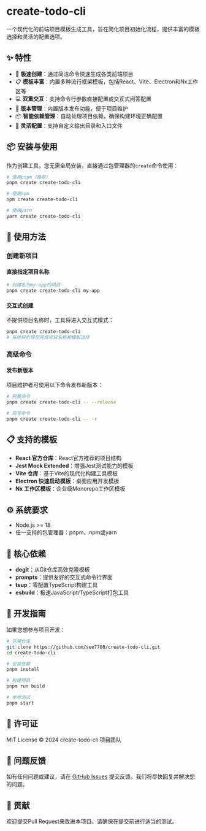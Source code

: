# create-todo-cli

一个现代化的前端项目模板生成工具，旨在简化项目初始化流程，提供丰富的模板选择和灵活的配置选项。

## ✨ 特性

- 🚀 **极速创建**：通过简洁命令快速生成各类前端项目
- 📋 **模板丰富**：内置多种流行框架模板，包括React、Vite、Electron和Nx工作区等
- 💻 **双重交互**：支持命令行参数直接配置或交互式问答配置
- 🔄 **版本管理**：内置版本发布功能，便于项目维护
- 📦 **智能依赖管理**：自动处理项目依赖，确保构建环境正确配置
- 🔧 **灵活配置**：支持自定义输出目录和入口文件

## 📦 安装与使用

作为创建工具，您无需全局安装，直接通过包管理器的`create`命令使用：

```bash
# 使用pnpm（推荐）
pnpm create create-todo-cli

# 使用npm
npm create create-todo-cli

# 使用yarn
yarn create create-todo-cli
```

## 🔨 使用方法

### 创建新项目

#### 直接指定项目名称

```bash
# 创建名为my-app的项目
pnpm create create-todo-cli my-app
```

#### 交互式创建

不提供项目名称时，工具将进入交互式模式：

```bash
pnpm create create-todo-cli
# 系统将引导您完成项目名称和模板选择
```

### 高级命令

#### 发布新版本

项目维护者可使用以下命令发布新版本：

```bash
# 完整命令
pnpm create create-todo-cli -- --release

# 简写命令
pnpm create create-todo-cli -- -r
```

## 📋 支持的模板

- **React 官方仓库**：React官方推荐的项目结构
- **Jest Mock Extended**：增强Jest测试能力的模板
- **Vite 仓库**：基于Vite的现代化构建工具模板
- **Electron 快速启动模板**：桌面应用开发模板
- **Nx 工作区模板**：企业级Monorepo工作区模板

## ⚙️ 系统要求

- Node.js >= 18
- 任一支持的包管理器：pnpm、npm或yarn

## 🧩 核心依赖

- **degit**：从Git仓库高效克隆模板
- **prompts**：提供友好的交互式命令行界面
- **tsup**：零配置TypeScript构建工具
- **esbuild**：极速JavaScript/TypeScript打包工具

## 🚀 开发指南

如果您想参与项目开发：

```bash
# 克隆仓库
git clone https://github.com/see7788/create-todo-cli.git
cd create-todo-cli

# 安装依赖
pnpm install

# 构建项目
pnpm run build

# 本地测试
pnpm start
```

## 📄 许可证

MIT License © 2024 create-todo-cli 项目团队

## 🐛 问题反馈

如有任何问题或建议，请在 [GitHub Issues](https://github.com/see7788/create-todo/issues) 提交反馈。我们将尽快回复并解决您的问题。

## 🤝 贡献

欢迎提交Pull Request来改进本项目。请确保在提交前进行适当的测试。